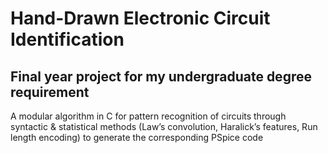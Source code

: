 # Hand-Drawn Electronic Circuit Identification
## Final year project for my undergraduate degree requirement

A modular algorithm in C for pattern recognition of circuits through syntactic & statistical methods (Law’s convolution, Haralick’s features, Run length encoding) to generate the corresponding PSpice code
